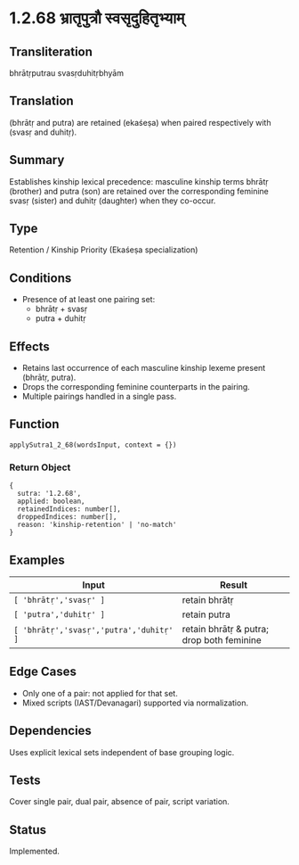 # 1.2.68 भ्रातृपुत्रौ स्वसृदुहितृभ्याम्

## Transliteration
bhrātṛputrau svasṛduhitṛbhyām

## Translation
(bhrātṛ and putra) are retained (ekaśeṣa) when paired respectively with (svasṛ and duhitṛ).

## Summary
Establishes kinship lexical precedence: masculine kinship terms bhrātṛ (brother) and putra (son) are retained over the corresponding feminine svasṛ (sister) and duhitṛ (daughter) when they co-occur.

## Type
Retention / Kinship Priority (Ekaśeṣa specialization)

## Conditions
- Presence of at least one pairing set:
  - bhrātṛ + svasṛ
  - putra + duhitṛ

## Effects
- Retains last occurrence of each masculine kinship lexeme present (bhrātṛ, putra).
- Drops the corresponding feminine counterparts in the pairing.
- Multiple pairings handled in a single pass.

## Function
`applySutra1_2_68(wordsInput, context = {})`

### Return Object
```
{
  sutra: '1.2.68',
  applied: boolean,
  retainedIndices: number[],
  droppedIndices: number[],
  reason: 'kinship-retention' | 'no-match'
}
```

## Examples
| Input | Result |
|-------|--------|
| `[ 'bhrātṛ','svasṛ' ]` | retain bhrātṛ |
| `[ 'putra','duhitṛ' ]` | retain putra |
| `[ 'bhrātṛ','svasṛ','putra','duhitṛ' ]` | retain bhrātṛ & putra; drop both feminine |

## Edge Cases
- Only one of a pair: not applied for that set.
- Mixed scripts (IAST/Devanagari) supported via normalization.

## Dependencies
Uses explicit lexical sets independent of base grouping logic.

## Tests
Cover single pair, dual pair, absence of pair, script variation.

## Status
Implemented.
